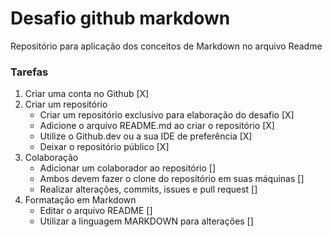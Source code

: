 # Desafio  github  markdown

Repositório para aplicação dos conceitos de Markdown no arquivo Readme

### Tarefas
1.  Criar uma conta no Github [X]
2.  Criar um repositório
    - Criar um repositório exclusivo para elaboração do desafio [X]
    - Adicione o arquivo README.md ao criar o repositório [X]
    - Utilize o Github.dev ou a sua IDE de preferência [X]
    - Deixar o repositório público [X]
3.  Colaboração
    - Adicionar um colaborador ao repositório []
    - Ambos devem fazer o clone do repositório em suas máquinas []
    - Realizar alterações, commits, issues e pull request []
4.  Formatação em Markdown 
    - Editar o arquivo README []
    - Utilizar a linguagem MARKDOWN para alterações []